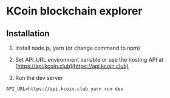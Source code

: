 # KCoin blockchain explorer

## Installation

1. Install node.js, yarn (or change command to npm)

2. Set API_URL environment variable or use the hosting API at [https://api.kcoin.club](https://api.kcoin.club)

3. Run the dev server

```
API_URL=https://api.kcoin.club yarn run dev
```